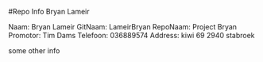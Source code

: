 #Repo Info Bryan Lameir

<!---naam -->Naam: Bryan Lameir
<!---gitnaam -->GitNaam: LameirBryan
<!---reponaam -->RepoNaam: Project Bryan
<!---promotor -->Promotor: Tim Dams
<!---phone -->Telefoon: 036889574
<!---address -->Address: kiwi 69 2940 stabroek <!---end -->

some other info